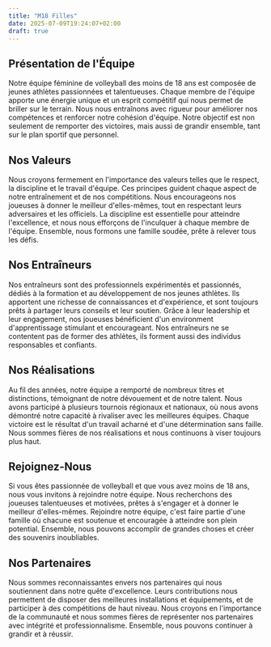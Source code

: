 ```yaml
---
title: "M18 Filles"
date: 2025-07-09T19:24:07+02:00
draft: true
---
```


## Présentation de l'Équipe

Notre équipe féminine de volleyball des moins de 18 ans est composée de jeunes athlètes passionnées et talentueuses.
Chaque membre de l'équipe apporte une énergie unique et un esprit compétitif qui nous permet de briller sur le terrain.
Nous nous entraînons avec rigueur pour améliorer nos compétences et renforcer notre cohésion d'équipe.
Notre objectif est non seulement de remporter des victoires, mais aussi de grandir ensemble, tant sur le plan sportif que personnel.

## Nos Valeurs

Nous croyons fermement en l'importance des valeurs telles que le respect, la discipline et le travail d'équipe.
Ces principes guident chaque aspect de notre entraînement et de nos compétitions.
Nous encourageons nos joueuses à donner le meilleur d'elles-mêmes, tout en respectant leurs adversaires et les officiels.
La discipline est essentielle pour atteindre l'excellence, et nous nous efforçons de l'inculquer à chaque membre de l'équipe.
Ensemble, nous formons une famille soudée, prête à relever tous les défis.

## Nos Entraîneurs

Nos entraîneurs sont des professionnels expérimentés et passionnés, dédiés à la formation et au développement de nos jeunes athlètes.
Ils apportent une richesse de connaissances et d'expérience, et sont toujours prêts à partager leurs conseils et leur soutien.
Grâce à leur leadership et leur engagement, nos joueuses bénéficient d'un environment d'apprentissage stimulant et encourageant.
Nos entraîneurs ne se contentent pas de former des athlètes, ils forment aussi des individus responsables et confiants.

## Nos Réalisations

Au fil des années, notre équipe a remporté de nombreux titres et distinctions, témoignant de notre dévouement et de notre talent.
Nous avons participé à plusieurs tournois régionaux et nationaux, où nous avons démontré notre capacité à rivaliser avec les meilleures équipes.
Chaque victoire est le résultat d'un travail acharné et d'une détermination sans faille.
Nous sommes fières de nos réalisations et nous continuons à viser toujours plus haut.

## Rejoignez-Nous

Si vous êtes passionnée de volleyball et que vous avez moins de 18 ans, nous vous invitons à rejoindre notre équipe.
Nous recherchons des joueuses talentueuses et motivées, prêtes à s'engager et à donner le meilleur d'elles-mêmes.
Rejoindre notre équipe, c'est faire partie d'une famille où chacune est soutenue et encouragée à atteindre son plein potential.
Ensemble, nous pouvons accomplir de grandes choses et créer des souvenirs inoubliables.

## Nos Partenaires

Nous sommes reconnaissantes envers nos partenaires qui nous soutiennent dans notre quête d'excellence.
Leurs contributions nous permettent de disposer des meilleures installations et équipements, et de participer à des compétitions de haut niveau.
Nous croyons en l'importance de la communauté et nous sommes fières de représenter nos partenaires avec intégrité et professionnalisme.
Ensemble, nous pouvons continuer à grandir et à réussir.

